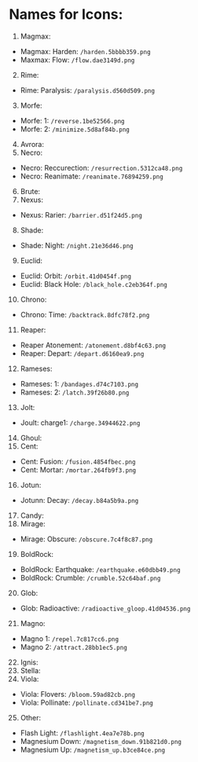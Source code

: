 # Names for Icons:
 1. Magmax:
  * Magmax: Harden: `/harden.5bbbb359.png`
  * Maxmax: Flow: `/flow.dae3149d.png`
 2. Rime:
  * Rime: Paralysis: `/paralysis.d560d509.png`
 3. Morfe:
  * Morfe: 1: `/reverse.1be52566.png`
  * Morfe: 2: `/minimize.5d8af84b.png`
 4. Avrora:
 5. Necro:
  * Necro: Reccurection: `/resurrection.5312ca48.png`
  * Necro: Reanimate: `/reanimate.76894259.png`
 6. Brute:
 7. Nexus:
  * Nexus: Rarier: `/barrier.d51f24d5.png`
 8. Shade:
  * Shade: Night: `/night.21e36d46.png`
 9. Euclid:
  * Euclid: Orbit: `/orbit.41d0454f.png`
  * Euclid: Black Hole: `/black_hole.c2eb364f.png`
 10. Chrono:
  * Chrono: Time: `/backtrack.8dfc78f2.png`
 11. Reaper:
  * Reaper Atonement: `/atonement.d8bf4c63.png`
  * Reaper: Depart: `/depart.d6160ea9.png`
 12. Rameses:
  * Rameses: 1: `/bandages.d74c7103.png`
  * Rameses: 2: `/latch.39f26b80.png`
 13. Jolt:
  * Joult: charge1: `/charge.34944622.png`
 14. Ghoul:
 15. Cent:
  * Cent: Fusion: `/fusion.4854fbec.png`
  * Cent: Mortar: `/mortar.264fb9f3.png`
 16. Jotun:
  * Jotunn: Decay: `/decay.b84a5b9a.png`
 17. Candy:
 18. Mirage:
  * Mirage: Obscure: `/obscure.7c4f8c87.png`
 19. BoldRock:
  * BoldRock: Earthquake: `/earthquake.e60dbb49.png`
  * BoldRock: Crumble: `/crumble.52c64baf.png`
 20. Glob:
  * Glob: Radioactive: `/radioactive_gloop.41d04536.png`
 21. Magno:
  * Magno 1: `/repel.7c817cc6.png`
  * Magno 2: `/attract.28bb1ec5.png`
 22. Ignis:
 23. Stella:
 24. Viola:
  * Viola: Flovers: `/bloom.59ad82cb.png`
  * Viola: Pollinate: `/pollinate.cd341be7.png`
 25. Other:
  * Flash Light: `/flashlight.4ea7e78b.png`
  * Magnesium Down: `/magnetism_down.91b821d0.png`
  * Magnesium Up: `/magnetism_up.b3ce84ce.png`
